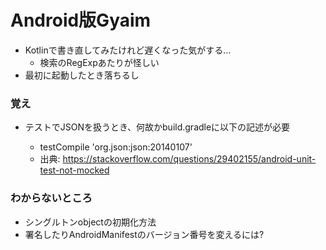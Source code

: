 # Android版Gyaim

* Kotlinで書き直してみたけれど遅くなった気がする...
   *  検索のRegExpあたりが怪しい
* 最初に起動したとき落ちるし


### 覚え

* テストでJSONを扱うとき、何故かbuild.gradleに以下の記述が必要

   * testCompile 'org.json:json:20140107'
   * 出典: https://stackoverflow.com/questions/29402155/android-unit-test-not-mocked

   
### わからないところ

* シングルトンobjectの初期化方法
* 署名したりAndroidManifestのバージョン番号を変えるには?